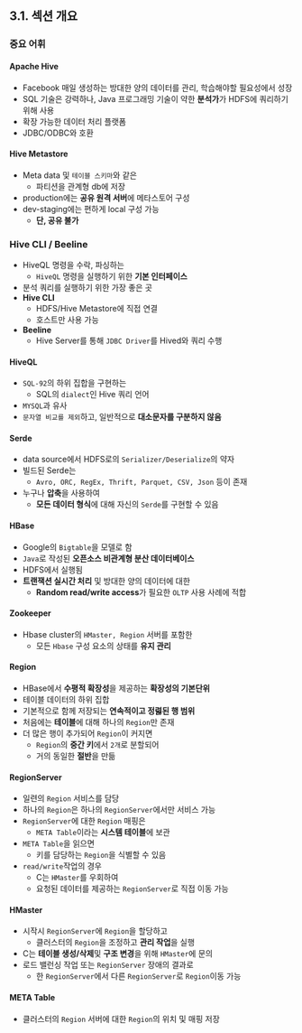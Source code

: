## 3.1. 섹션 개요

### 중요 어휘

#### Apache Hive
- Facebook 매일 생성하는 방대한 양의 데이터를 관리, 학습해야할 필요성에서 성장
- SQL 기술은 강력하나, Java 프로그래밍 기술이 약한 **분석가**가 HDFS에 쿼리하기 위해 사용
- 확장 가능한 데이터 처리 플랫폼
- JDBC/ODBC와 호환

#### Hive Metastore
- Meta data 및 `테이블 스키마`와 같은
  - 파티션을 관계형 db에 저장
- production에는 **공유 원격 서버**에 메타스토어 구성
- dev-staging에는 편하게 local 구성 가능
  - **단, 공유 불가**

### Hive CLI / Beeline
- HiveQL 명령을 수락, 파싱하는
  - `HiveQL` 명령을 실행하기 위한 **기본 인터페이스**
- 분석 쿼리를 실행하기 위한 가장 좋은 곳
- **Hive CLI**
  - HDFS/Hive Metastore에 직접 연결
  - 호스트만 사용 가능
- **Beeline**
  - Hive Server를 통해 `JDBC Driver`를 Hived와 쿼리 수행

#### HiveQL
- `SQL-92`의 하위 집합을 구현하는
  - SQL의 `dialect`인 Hive 쿼리 언어
- `MYSQL`과 유사
- `문자열 비교를 제외`하고, 일반적으로 **대소문자를 구분하지 않음**

#### Serde
- data source에서 HDFS로의 `Serializer/Deserialize`의 약자
- 빌드된 Serde는
  - `Avro, ORC, RegEx, Thrift, Parquet, CSV, Json` 등이 존재
- 누구나 **압축**을 사용하여
  - **모든 데이터 형식**에 대해 자신의 `Serde`를 구현할 수 있음

#### HBase
- Google의 `Bigtable`을 모델로 함
- `Java`로 작성된 **오픈소스 비관계형 분산 데이터베이스**
- HDFS에서 실행됨
- **트랜잭션 실시간 처리** 및 방대한 양의 데이터에 대한
  - **Random read/write access**가 필요한 `OLTP` 사용 사례에 적합

#### Zookeeper
- Hbase cluster의 `HMaster, Region` 서버를 포함한
  - 모든 `Hbase` 구성 요소의 상태를 **유지 관리**

#### Region
- HBase에서 **수평적 확장성**을 제공하는 **확장성의 기본단위**
- 테이블 데이터의 하위 집합
- 기본적으로 함께 저장되는 **연속적이고 정렳된 행 범위**
- 처음에는 **테이블**에 대해 하나의 `Region`만 존재
- 더 많은 행이 추가되어 `Region`이 커지면
  - `Region`의 **중간 키**에서 `2개`로 분할되어
  - 거의 동일한 **절반**을 만듦

#### RegionServer
- 일련의 `Region` 서비스를 담당
- 하나의 `Region`은 하나의 `RegionServer`에서만 서비스 가능
- `RegionServer`에 대한 `Region` 매핑은
  - `META Table`이라는 **시스템 테이블**에 보관
- `META Table`을 읽으면
  - 키를 담당하는 `Region`을 식별할 수 있음
- `read/write`작업의 경우
  - C는 `HMaster`를 우회하여
  - 요청된 데이터를 제공하는 `RegionServer`로 직접 이동 가능

#### HMaster
- 시작시 `RegionServer`에 `Region`을 할당하고
  - 클러스터의 `Region`을 조정하고 **관리 작업**을 실행
- C는 **테이블 생성/삭제**및 **구조 변경**을 위해 `HMaster`에 문의
- 로드 밸런싱 작업 또는 `RegionServer` 장애의 결과로
  - 한 `RegionServer`에서 다른 `RegionServer`로 `Region`이동 가능
  
#### META Table
- 클러스터의 `Region` 서버에 대한 `Region`의 위치 및 매핑 저장